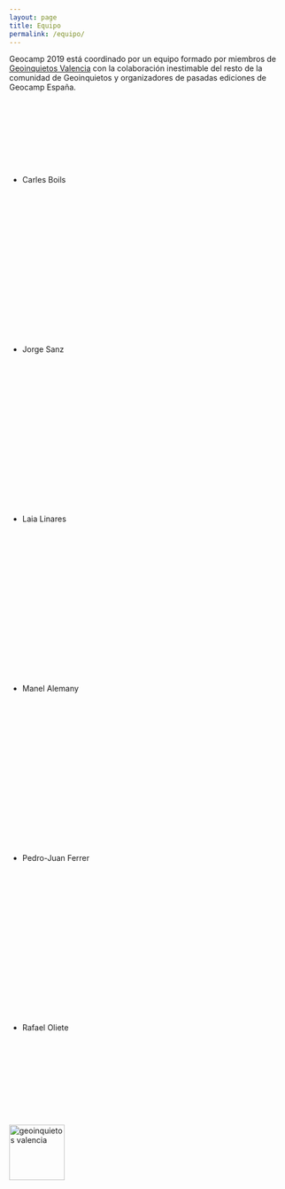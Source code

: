 ```yaml
---
layout: page
title: Equipo
permalink: /equipo/
---
```



Geocamp 2019 está coordinado por un equipo formado por miembros de [Geoinquietos Valencia](http://geoinquietos.org/grupos/valencia/) con la colaboración inestimable del resto de la comunidad de Geoinquietos y organizadores de pasadas ediciones de Geocamp España.

* Carles Boils [<svg class="svg-icon grey"><use xlink:href="{{ '/assets/minima-social-icons.svg#github' | relative_url }}"></use></svg>](https://github.com/sliob) [<svg class="svg-icon grey"><use xlink:href="{{ '/assets/minima-social-icons.svg#linkedin' | relative_url }}"></use></svg>](https://www.linkedin.com/in/cboils/)
* Jorge Sanz [<svg class="svg-icon grey"><use xlink:href="{{ '/assets/minima-social-icons.svg#github' | relative_url }}"></use></svg>](https://github.com/jsanz) [<svg class="svg-icon grey"><use xlink:href="{{ '/assets/minima-social-icons.svg#linkedin' | relative_url }}"></use></svg>](https://www.linkedin.com/in/jsanz/)
* Laia Linares  [<svg class="svg-icon grey"><use xlink:href="{{ '/assets/minima-social-icons.svg#github' | relative_url }}"></use></svg>](https://github.com/laialo) [<svg class="svg-icon grey"><use xlink:href="{{ '/assets/minima-social-icons.svg#linkedin' | relative_url }}"></use></svg>](https://www.linkedin.com/in/laialinaresortells/)
* Manel Alemany [<svg class="svg-icon grey"><use xlink:href="{{ '/assets/minima-social-icons.svg#github' | relative_url }}"></use></svg>](https://github.com/Manalemart) [<svg class="svg-icon grey"><use xlink:href="{{ '/assets/minima-social-icons.svg#linkedin' | relative_url }}"></use></svg>](https://www.linkedin.com/in/manel-alemany-mart%C3%ADnez-67b3256b/)
* Pedro-Juan Ferrer [<svg class="svg-icon grey"><use xlink:href="{{ '/assets/minima-social-icons.svg#github' | relative_url }}"></use></svg>](https://github.com/vehrka) [<svg class="svg-icon grey"><use xlink:href="{{ '/assets/minima-social-icons.svg#linkedin' | relative_url }}"></use></svg>](https://www.linkedin.com/in/pedrojuanferrer/)
* Rafael Oliete [<svg class="svg-icon grey"><use xlink:href="{{ '/assets/minima-social-icons.svg#github' | relative_url }}"></use></svg>](https://github.com/raolbaletco) [<svg class="svg-icon grey"><use xlink:href="{{ '/assets/minima-social-icons.svg#linkedin' | relative_url }}"></use></svg>](https://www.linkedin.com/in/raolbal/)

<img src="https://avatars1.githubusercontent.com/u/1526233?v=4" alt="geoinquietos valencia" width="100"/>
